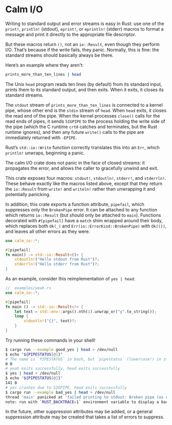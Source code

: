# Calm I/O

Writing to standard output and error streams is easy in Rust: use one of the
`print!`, `println!` (stdout), `eprint!`, or `eprintln!` (stderr) macros to
format a message and print it directly to the appropriate file descriptor.

But these macros return `()`, not an `io::Result`, even though they perform I/O.
That’s because if the write fails, they panic. Normally, this is fine: the
standard streams should basically always be there.

Here’s an example where they aren’t:

```sh
prints_more_than_ten_lines | head
```

The Unix `head` program reads ten lines (by default) from its standard input,
prints them to its standard output, and then exits. When it exits, it closes its
standard streams.

The `stdout` stream of `prints_more_than_ten_lines` is connected to a kernel
pipe, whose other end is the `stdin` stream of `head`. When `head` exits, it
closes the read end of the pipe. When the kernel processes `close()` calls for
the read ends of pipes, it sends `SIGPIPE` to the process holding the write side
of the pipe (which the C runtime `crt0` catches and terminates, but the Rust
runtime ignores), and then any future `write()` calls to the pipe are
immediately returned with `-EPIPE`.

Rust’s `std::io::Write` function correctly translates this into an `Err`, which
`println!` unwraps, beginning a panic.

The calm I/O crate does not panic in the face of closed streams: it propagates
the error, and allows the caller to gracefully unwind and exit.

This crate exposes four macros: `stdout!`, `stdoutln!`, `stderr!`, and
`stderrln!`. These behave exactly like the macros listed above, except that they
return the `io::Result` from `write!` and `writeln!` rather than unwrapping it
and potentially panicking.

In addition, this crate exports a function attribute, `pipefail`, which
suppresses only the `BrokenPipe` error. It can be attached to any function which
returns `io::Result` (but should only be attached to `main`). Functions
decorated with `#[pipefail]` have a `match` shim wrapped around their body,
which replaces both `Ok(_)` and `Err(io::ErrorKind::BrokenPipe)` with `Ok(())`,
and leaves all other errors as they were.

```rust
use calm_io::*;

#[pipefail]
fn main() -> std::io::Result<()> {
    stdoutln!("Hello stdout from Rust")?;
    stderrln!("Hello stderr from Rust")?;
}
```

As an example, consider this reimplementation of `yes | head`:

```rust
//  examples/yeah.rs
use calm_io::*;

#[pipefail]
fn main () -> std::io::Result<!> {
    let text = std::env::args().nth(1).unwrap_or("y".to_string());
    loop {
        stdoutln!("{}", text)?;
    }
}
```

Try running these commands in your shell!

```sh
$ cargo run --example good_yes | head > /dev/null
$ echo "${PIPESTATUS[@]}"
# The name is `PIPESTATUS` in bash, but `pipestatus` (lowercase!) in zsh
0 0
# yeah exits successfully, head exits successfully
$ yes | head > /dev/null
$ echo "${PIPESTATUS[@]}"
141 0
# yes crashes due to SIGPIPE, head exits successfully
$ cargo run --example bad_yes | head > /dev/null
thread 'main' panicked at 'failed printing to stdout: Broken pipe (os error 32)', src/libstd/io/stdio.rs:792:9
note: run with `RUST_BACKTRACE=1` environment variable to display a backtrace.
```

In the future, other suppression attributes may be added, or a general
suppression attribute may be created that takes a list of errors to suppress.
